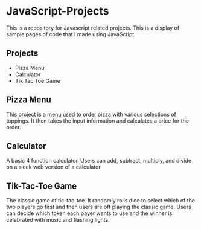 # JavaScript-Projects
 This is a repository for Javascript related projects.
This is a display of sample pages of code that I made using JavaScript.

## Projects
+ Pizza Menu
+ Calculator
+ Tik Tac Toe Game


## Pizza Menu

This project is a menu used to order pizza with various selections of toppings. It then takes the input information and calculates a price for the order.

## Calculator

A basic 4 function calculator. Users can add, subtract, multiply, and divide on a sleek web version of a calculator.

## Tik-Tac-Toe Game

The classic game of tic-tac-toe. It randomly rolls dice to select which of the two players go first and then users are off playing the classic game. Users can decide which token each payer wants to use and the winner is celebrated with music and flashing lights.

